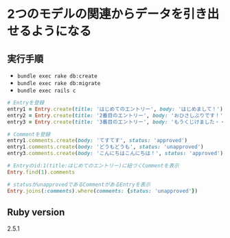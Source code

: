 # 2つのモデルの関連からデータを引き出せるようになる

## 実行手順
- `bundle exec rake db:create`
- `bundle exec rake db:migrate`
- `bundle exec rails c`

```ruby
# Entryを登録
entry1 = Entry.create(title: 'はじめてのエントリー', body: 'はじめまして！')
entry2 = Entry.create(title: '2番目のエントリー', body: 'おひさしぶりです！')
entry3 = Entry.create(title: '3番目のエントリー', body: 'もうくじけました・・・')

# Commentを登録
entry1.comments.create(body: 'てすてす', status: 'approved')
entry1.comments.create(body: 'どうもどうも', status: 'unapproved')
entry3.comments.create(body: 'こんにちはこんにちは！', status: 'approved')

# Entryのid:1(title:はじめてのエントリー)に紐づくCommentを表示
Entry.find(1).comments

# statusがunapprovedであるCommentがあるEntryを表示
Entry.joins(:comments).where(comments: {status: 'unapproved'})
```

## Ruby version
2.5.1

